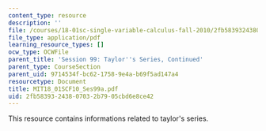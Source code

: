 ```yaml
---
content_type: resource
description: ''
file: /courses/18-01sc-single-variable-calculus-fall-2010/2fb58393243807032b7905cbd6e8ce42_MIT18_01SCF10_Ses99a.pdf
file_type: application/pdf
learning_resource_types: []
ocw_type: OCWFile
parent_title: 'Session 99: Taylor''s Series, Continued'
parent_type: CourseSection
parent_uid: 9714534f-bc62-1758-9e4a-b69f5ad147a4
resourcetype: Document
title: MIT18_01SCF10_Ses99a.pdf
uid: 2fb58393-2438-0703-2b79-05cbd6e8ce42
---
```

This resource contains informations related to taylor's series.

